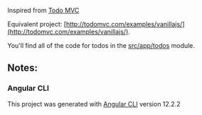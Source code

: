 
Inspired from [Todo MVC](http://todomvc.com/)


Equivalent project: [http://todomvc.com/examples/vanillajs/](http://todomvc.com/examples/vanillajs/).

You'll find all of the code for todos in the [src/app/todos](https://github.com/labcorp-clinical-development/coding-assessment/tree/master/src/app/todos) module.

## Notes:

### Angular CLI

This project was generated with [Angular CLI](https://github.com/angular/angular-cli) version 12.2.2
